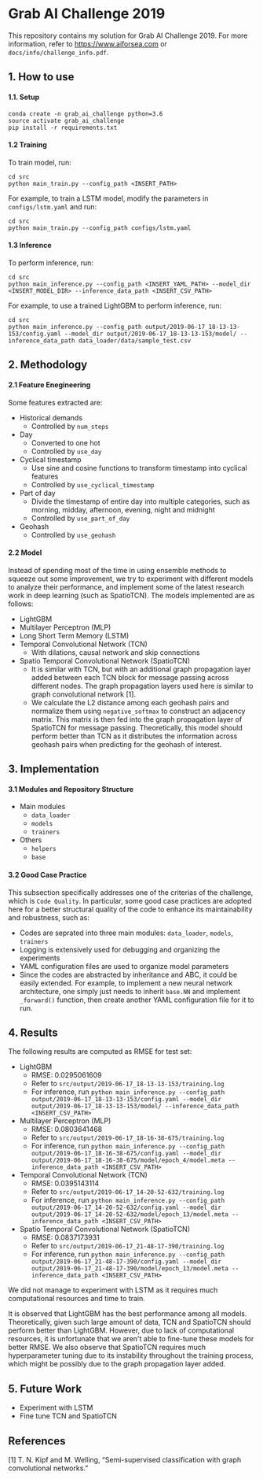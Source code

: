 # Grab AI Challenge 2019

This repository contains my solution for Grab AI Challenge 2019. For more information, refer to https://www.aiforsea.com or `docs/info/challenge_info.pdf`.

## 1. How to use
#### 1.1. Setup
```
conda create -n grab_ai_challenge python=3.6
source activate grab_ai_challenge
pip install -r requirements.txt
```
#### 1.2 Training
To train model, run:
```
cd src
python main_train.py --config_path <INSERT_PATH>
```
For example, to train a LSTM model, modify the parameters in `configs/lstm.yaml` and run:
```
cd src
python main_train.py --config_path configs/lstm.yaml
```

#### 1.3 Inference
To perform inference, run:
```
cd src
python main_inference.py --config_path <INSERT_YAML_PATH> --model_dir <INSERT_MODEL_DIR> --inference_data_path <INSERT_CSV_PATH>
```
For example, to use a trained LightGBM to perform inference, run:
```
cd src
python main_inference.py --config_path output/2019-06-17_18-13-13-153/config.yaml --model_dir output/2019-06-17_18-13-13-153/model/ --inference_data_path data_loader/data/sample_test.csv
```

## 2. Methodology

#### 2.1 Feature Enegineering
Some features extracted are:
- Historical demands
    - Controlled by `num_steps`
- Day
    - Converted to one hot
    - Controlled by `use_day`
- Cyclical timestamp
    - Use sine and cosine functions to transform timestamp into cyclical features
    - Controlled by `use_cyclical_timestamp`
- Part of day
    - Divide the timestamp of entire day into multiple categories, such as morning, midday, afternoon, evening, night and midnight
    - Controlled by `use_part_of_day`
- Geohash
    - Controlled by `use_geohash`

#### 2.2 Model
Instead of spending most of the time in using ensemble methods to squeeze out some improvement, we try to experiment with different models to analyze their performance, and implement some of the latest research work in deep learning (such as SpatioTCN). The models implemented are as follows:

- LightGBM
- Multilayer Perceptron (MLP)
- Long Short Term Memory (LSTM)
- Temporal Convolutional Network (TCN)
    - With dilations, causal network and skip connections
- Spatio Temporal Convolutional Network (SpatioTCN)
    - It is similar with TCN, but with an additional graph propagation layer added between each TCN block for message passing across different nodes. The graph propagation layers used here is similar to graph convolutional network [1].
    - We calculate the L2 distance among each geohash pairs and normalize them using `negative_softmax` to construct an adjacency matrix. This matrix is then fed into the graph propagation layer of SpatioTCN for message passing. Theoretically, this model should perform better than TCN as it distributes the information across geohash pairs when predicting for the geohash of interest.

## 3. Implementation
#### 3.1 Modules and Repository Structure
- Main modules
    - `data_loader`
    - `models`
    - `trainers`
- Others
    - `helpers`
    - `base`

#### 3.2 Good Case Practice
This subsection specifically addresses one of the criterias of the challenge, which is `Code Quality`. In particular, some good case practices are adopted here for a better structural quality of the code to enhance its maintainability and robustness, such as:

- Codes are seprated into three main modules: `data_loader`, `models`, `trainers`
- Logging is extensively used for debugging and organizing the experiments
- YAML configuration files are used to organize model parameters
- Since the codes are abstracted by inheritance and ABC, it could be easily extended. For example, to implement a new neural network architecture, one simply just needs to inherit `base.NN` and implement `_forward()` function, then create another YAML configuration file for it to run.

## 4. Results
The following results are computed as RMSE for test set:
- LightGBM
    - RMSE: 0.0295061609
    - Refer to `src/output/2019-06-17_18-13-13-153/training.log`
    - For inference, run `python main_inference.py --config_path output/2019-06-17_18-13-13-153/config.yaml --model_dir output/2019-06-17_18-13-13-153/model/ --inference_data_path <INSERT_CSV_PATH>`
- Multilayer Perceptron (MLP)
    - RMSE: 0.0803641468
    - Refer to `src/output/2019-06-17_18-16-38-675/training.log`
    - For inference, run `python main_inference.py --config_path output/2019-06-17_18-16-38-675/config.yaml --model_dir output/2019-06-17_18-16-38-675/model/epoch_4/model.meta --inference_data_path <INSERT_CSV_PATH>`
- Temporal Convolutional Network (TCN)
    - RMSE: 0.0395143114
    - Refer to `src/output/2019-06-17_14-20-52-632/training.log`
    - For inference, run `python main_inference.py --config_path output/2019-06-17_14-20-52-632/config.yaml --model_dir output/2019-06-17_14-20-52-632/model/epoch_13/model.meta --inference_data_path <INSERT_CSV_PATH>`
- Spatio Temporal Convolutional Network (SpatioTCN)
    - RMSE: 0.0837173931
    - Refer to `src/output/2019-06-17_21-48-17-390/training.log`
    - For inference, run `python main_inference.py --config_path output/2019-06-17_21-48-17-390/config.yaml --model_dir output/2019-06-17_21-48-17-390/model/epoch_13/model.meta --inference_data_path <INSERT_CSV_PATH>`

We did not manage to experiment with LSTM as it requires much computational resources and time to train.

It is observed that LightGBM has the best performance among all models. Theoretically, given such large amount of data, TCN and SpatioTCN should perform better than LightGBM. However, due to lack of computational resources, it is unfortunate that we aren't able to fine-tune these models for better RMSE. We also observe that SpatioTCN requires much hyperparameter tuning due to its instability throughout the training process, which might be possibly due to the graph propagation layer added.

## 5. Future Work
- Experiment with LSTM
- Fine tune TCN and SpatioTCN

## References
[1] T. N. Kipf and M. Welling, “Semi-supervised classification with graph convolutional networks.”
